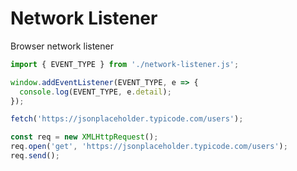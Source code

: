 # Network Listener

Browser network listener

```js
import { EVENT_TYPE } from './network-listener.js';

window.addEventListener(EVENT_TYPE, e => {
  console.log(EVENT_TYPE, e.detail);
});

fetch('https://jsonplaceholder.typicode.com/users');

const req = new XMLHttpRequest();
req.open('get', 'https://jsonplaceholder.typicode.com/users');
req.send();
```
